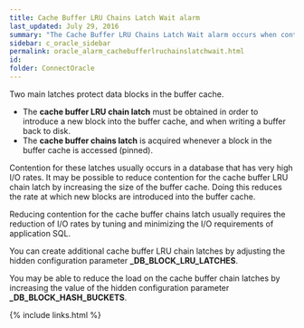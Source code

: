 ```yaml
---
title: ﻿Cache Buffer LRU Chains Latch Wait alarm
last_updated: July 29, 2016
summary: "The Cache Buffer LRU Chains Latch Wait alarm occurs when contention for the cache buffer chains latch exceeds a threshold."
sidebar: c_oracle_sidebar
permalink: oracle_alarm_cachebufferlruchainslatchwait.html
id:
folder: ConnectOracle
---
```


Two main latches protect data blocks in the buffer cache.

* The **cache buffer LRU chain latch** must be obtained in order to introduce a new block into the buffer cache, and when writing a buffer back to disk.
* The **cache buffer chains latch** is acquired whenever a block in the buffer cache is accessed (pinned).

Contention for these latches usually occurs in a database that has very high I/O rates. It may be possible to reduce contention for the cache buffer LRU chain latch by increasing the size of the buffer cache. Doing this reduces the rate at which new blocks are introduced into the buffer cache.

Reducing contention for the cache buffer chains latch usually requires the reduction of I/O rates by tuning and minimizing the I/O requirements of application SQL.

You can create additional cache buffer LRU chain latches by adjusting the hidden configuration parameter **_DB_BLOCK_LRU_LATCHES**.

You may be able to reduce the load on the cache buffer chain latches by increasing the value of the hidden configuration parameter **_DB_BLOCK_HASH_BUCKETS**.





{% include links.html %}
